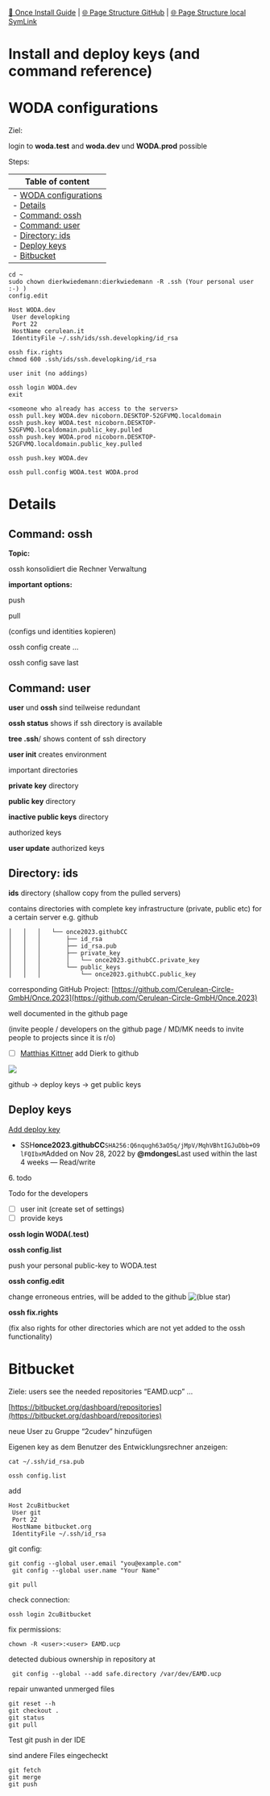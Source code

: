 [📁 Once Install Guide](../once-install-guide.md) | [🌐 Page Structure GitHub](/2cu.atlassian.net/wiki/spaces/CCU/pages/400000075/install-and-deploy-keys-and-command-reference.md) | [🌐 Page Structure local SymLink](./install-and-deploy-keys-and-command-reference.page.md)

# Install and deploy keys (and command reference)

# WODA configurations

Ziel:

login to **woda.test** and **woda.dev** und **WODA.prod** possible

Steps:

| **Table of content** |
| --- |
| - [WODA configurations](#woda-configurations)<br>- [Details](#details)<br>  - [Command: ossh](#command-ossh)<br>  - [Command: user](#command-user)<br>  - [Directory: ids](#directory-ids)<br>  - [Deploy keys](#deploy-keys)<br>- [Bitbucket](#bitbucket) |

```
cd ~
sudo chown dierkwiedemann:dierkwiedemann -R .ssh (Your personal user :-) )
config.edit

Host WODA.dev
 User developking
 Port 22
 HostName cerulean.it
 IdentityFile ~/.ssh/ids/ssh.developking/id_rsa

ossh fix.rights
chmod 600 .ssh/ids/ssh.developking/id_rsa
 
user init (no addings)

ossh login WODA.dev
exit

<someone who already has access to the servers>
ossh pull.key WODA.dev nicoborn.DESKTOP-52GFVMQ.localdomain
ossh push.key WODA.test nicoborn.DESKTOP-52GFVMQ.localdomain.public_key.pulled
ossh push.key WODA.prod nicoborn.DESKTOP-52GFVMQ.localdomain.public_key.pulled

ossh push.key WODA.dev

ossh pull.config WODA.test WODA.prod
```

# Details

## Command: ossh

**Topic:**

ossh konsolidiert die Rechner Verwaltung

**important options:**

push

pull

(configs und identities kopieren)

ossh config create …

ossh config save last

## Command: user

**user** und **ossh** sind teilweise redundant

**ossh status** shows if ssh directory is available

**tree .ssh**/ shows content of ssh directory

**user init** creates environment

important directories

**private key** directory

**public key** directory

**inactive public keys** directory

authorized keys

**user update** authorized keys

## Directory: **ids**

**ids** directory (shallow copy from the pulled servers)

contains directories with complete key infrastructure (private, public etc) for a certain server e.g. github

```
│   │   │   └── once2023.githubCC
│   │   │       ├── id_rsa
│   │   │       ├── id_rsa.pub
│   │   │       ├── private_key
│   │   │       │   └── once2023.githubCC.private_key
│   │   │       └── public_keys
│   │   │           └── once2023.githubCC.public_key
```

corresponding GitHub Project: [https://github.com/Cerulean-Circle-GmbH/Once.2023](https://github.com/Cerulean-Circle-GmbH/Once.2023)

well documented in the github page

(invite people / developers on the github page / MD/MK needs to invite people to projects since it is r/o)

- [ ] [Matthias Kittner](https://2cu.atlassian.net/wiki/people/557058:23ebf09f-5406-4c92-84b7-ce7739b9b59a?ref=confluence) add Dierk to github

![](https://2cu.atlassian.net/wiki/images/icons/grey_arrow_down.png)

github → deploy keys → get public keys

## Deploy keys

[Add deploy key](https://github.com/Cerulean-Circle-GmbH/Once.2023/settings/keys/new)

- SSH**once2023.githubCC**`SHA256:Q6nqugh63aO5q/jMpV/MqhVBhtIGJuDbb+O9lFQIbxM`Added on Nov 28, 2022 by **@mdonges**Last used within the last 4 weeks — Read/write

6\. todo

Todo for the developers

- [ ] user init (create set of settings)
- [ ] provide keys

**ossh login WODA(.test)**

**ossh config.list**

push your personal public-key to WODA.test

**ossh config.edit**

change erroneous entries, will be added to the github ![(blue star)](https://2cu.atlassian.net/wiki/s/1732347312/6452/9ec310e9ed617fde640b4372fb0e11f5501675fa/_/images/icons/emoticons/72/1f603.png)

**ossh fix.rights**

(fix also rights for other directories which are not yet added to the ossh functionality)

# Bitbucket

Ziele: users see the needed repositories “EAMD.ucp” …

[https://bitbucket.org/dashboard/repositories](https://bitbucket.org/dashboard/repositories)

neue User zu Gruppe “2cudev” hinzufügen

Eigenen key as dem Benutzer des Entwicklungsrechner anzeigen:

```
cat ~/.ssh/id_rsa.pub
```

```
ossh config.list
```

add

```
Host 2cuBitbucket
 User git
 Port 22
 HostName bitbucket.org
 IdentityFile ~/.ssh/id_rsa
```

git config:

```
git config --global user.email "you@example.com"
 git config --global user.name "Your Name"
```

```
git pull
```

check connection:

```
ossh login 2cuBitbucket
```

fix permissions:

```
chown -R <user>:<user> EAMD.ucp
```

detected dubious ownership in repository at

```
 git config --global --add safe.directory /var/dev/EAMD.ucp
```

repair unwanted unmerged files

```
git reset --h
git checkout .
git status
git pull
```

Test git push in der IDE

sind andere Files eingecheckt

```
git fetch
git merge
git push
```
